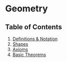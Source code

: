 # Geometry

## Table of Contents

1. [Definitions & Notation](/content/math/geometry/1.-definitions-&-notation.md)
2. [Shapes](/content/math/geometry/2.-shapes.md)
3. [Axioms](/content/math/geometry/3.-axioms.md)
4. [Basic Theorems](/content/math/geometry/4.-basic-theorems.md)
